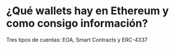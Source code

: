 # ¿Qué wallets hay en Ethereum y como consigo información?

Tres tipos de cuentas: EOA, Smart Contracts y ERC-4337